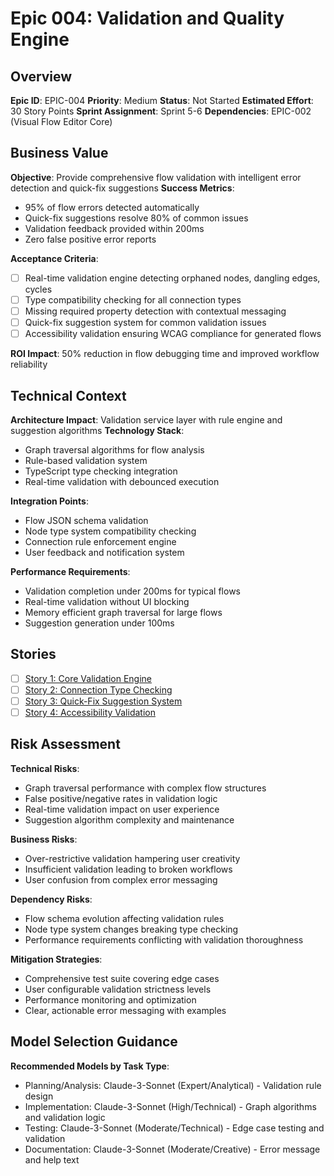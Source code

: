 # Epic 004: Validation and Quality Engine

## Overview

**Epic ID**: EPIC-004
**Priority**: Medium
**Status**: Not Started
**Estimated Effort**: 30 Story Points
**Sprint Assignment**: Sprint 5-6
**Dependencies**: EPIC-002 (Visual Flow Editor Core)

## Business Value

**Objective**: Provide comprehensive flow validation with intelligent error detection and quick-fix suggestions
**Success Metrics**: 
- 95% of flow errors detected automatically
- Quick-fix suggestions resolve 80% of common issues
- Validation feedback provided within 200ms
- Zero false positive error reports

**Acceptance Criteria**: 
- [ ] Real-time validation engine detecting orphaned nodes, dangling edges, cycles
- [ ] Type compatibility checking for all connection types
- [ ] Missing required property detection with contextual messaging
- [ ] Quick-fix suggestion system for common validation issues
- [ ] Accessibility validation ensuring WCAG compliance for generated flows

**ROI Impact**: 50% reduction in flow debugging time and improved workflow reliability

## Technical Context

**Architecture Impact**: Validation service layer with rule engine and suggestion algorithms
**Technology Stack**: 
- Graph traversal algorithms for flow analysis
- Rule-based validation system
- TypeScript type checking integration
- Real-time validation with debounced execution

**Integration Points**: 
- Flow JSON schema validation
- Node type system compatibility checking  
- Connection rule enforcement engine
- User feedback and notification system

**Performance Requirements**: 
- Validation completion under 200ms for typical flows
- Real-time validation without UI blocking
- Memory efficient graph traversal for large flows
- Suggestion generation under 100ms

## Stories

- [ ] [Story 1: Core Validation Engine](story-001-core-validation/README.md)
- [ ] [Story 2: Connection Type Checking](story-002-type-checking/README.md)
- [ ] [Story 3: Quick-Fix Suggestion System](story-003-suggestions/README.md)
- [ ] [Story 4: Accessibility Validation](story-004-accessibility/README.md)

## Risk Assessment

**Technical Risks**: 
- Graph traversal performance with complex flow structures
- False positive/negative rates in validation logic
- Real-time validation impact on user experience
- Suggestion algorithm complexity and maintenance

**Business Risks**: 
- Over-restrictive validation hampering user creativity
- Insufficient validation leading to broken workflows
- User confusion from complex error messaging

**Dependency Risks**: 
- Flow schema evolution affecting validation rules
- Node type system changes breaking type checking
- Performance requirements conflicting with validation thoroughness

**Mitigation Strategies**:
- Comprehensive test suite covering edge cases
- User configurable validation strictness levels
- Performance monitoring and optimization
- Clear, actionable error messaging with examples

## Model Selection Guidance

**Recommended Models by Task Type**:

- Planning/Analysis: Claude-3-Sonnet (Expert/Analytical) - Validation rule design
- Implementation: Claude-3-Sonnet (High/Technical) - Graph algorithms and validation logic
- Testing: Claude-3-Sonnet (Moderate/Technical) - Edge case testing and validation
- Documentation: Claude-3-Sonnet (Moderate/Creative) - Error message and help text